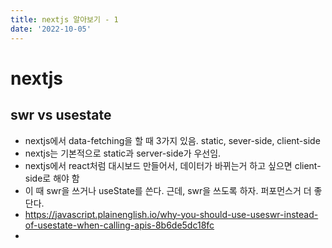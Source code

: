```yaml
---
title: nextjs 알아보기 - 1
date: '2022-10-05'
---
```


# nextjs

## swr vs usestate
- nextjs에서 data-fetching을 할 때 3가지 있음. static, sever-side, client-side
- nextjs는 기본적으로 static과 server-side가 우선임.
- nextjs에서 react처럼 대시보드 만들어서, 데이터가 바뀌는거 하고 싶으면 client-side로 해야 함
- 이 때 swr을 쓰거나 useState를 쓴다. 근데, swr을 쓰도록 하자. 퍼포먼스거 더 좋단다.
- https://javascript.plainenglish.io/why-you-should-use-useswr-instead-of-usestate-when-calling-apis-8b6de5dc18fc
- 
